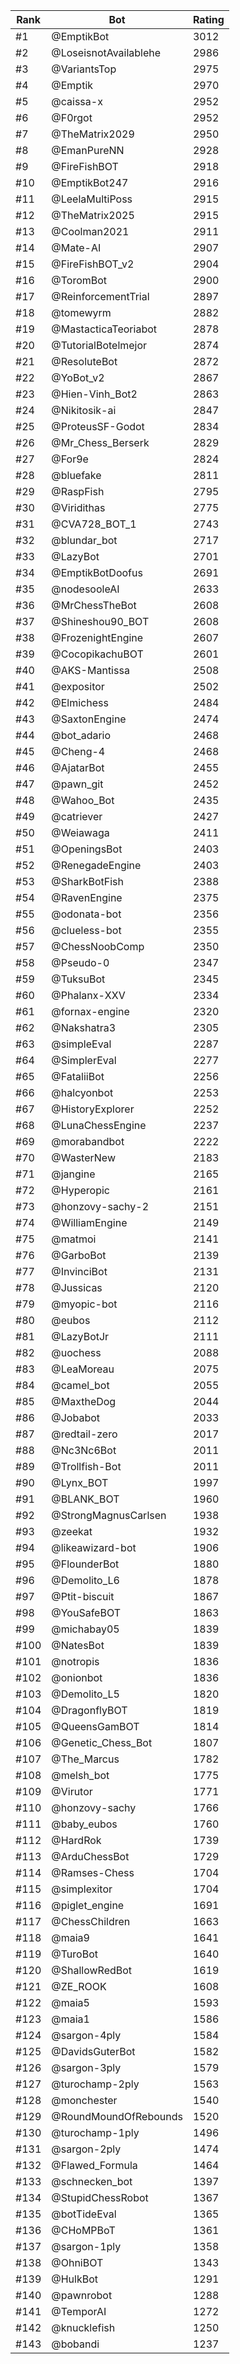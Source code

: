 Rank|Bot|Rating
---|---|---
#1|@EmptikBot|3012
#2|@LoseisnotAvailablehe|2986
#3|@VariantsTop|2975
#4|@Emptik|2970
#5|@caissa-x|2952
#6|@F0rgot|2952
#7|@TheMatrix2029|2950
#8|@EmanPureNN|2928
#9|@FireFishBOT|2918
#10|@EmptikBot247|2916
#11|@LeelaMultiPoss|2915
#12|@TheMatrix2025|2915
#13|@Coolman2021|2911
#14|@Mate-AI|2907
#15|@FireFishBOT_v2|2904
#16|@ToromBot|2900
#17|@ReinforcementTrial|2897
#18|@tomewyrm|2882
#19|@MastacticaTeoriabot|2878
#20|@TutorialBotelmejor|2874
#21|@ResoluteBot|2872
#22|@YoBot_v2|2867
#23|@Hien-Vinh_Bot2|2863
#24|@Nikitosik-ai|2847
#25|@ProteusSF-Godot|2834
#26|@Mr_Chess_Berserk|2829
#27|@For9e|2824
#28|@bluefake|2811
#29|@RaspFish|2795
#30|@Viridithas|2775
#31|@CVA728_BOT_1|2743
#32|@blundar_bot|2717
#33|@LazyBot|2701
#34|@EmptikBotDoofus|2691
#35|@nodesooleAI|2633
#36|@MrChessTheBot|2608
#37|@Shineshou90_BOT|2608
#38|@FrozenightEngine|2607
#39|@CocopikachuBOT|2601
#40|@AKS-Mantissa|2508
#41|@expositor|2502
#42|@Elmichess|2484
#43|@SaxtonEngine|2474
#44|@bot_adario|2468
#45|@Cheng-4|2468
#46|@AjatarBot|2455
#47|@pawn_git|2452
#48|@Wahoo_Bot|2435
#49|@catriever|2427
#50|@Weiawaga|2411
#51|@OpeningsBot|2403
#52|@RenegadeEngine|2403
#53|@SharkBotFish|2388
#54|@RavenEngine|2375
#55|@odonata-bot|2356
#56|@clueless-bot|2355
#57|@ChessNoobComp|2350
#58|@Pseudo-0|2347
#59|@TuksuBot|2345
#60|@Phalanx-XXV|2334
#61|@fornax-engine|2320
#62|@Nakshatra3|2305
#63|@simpleEval|2287
#64|@SimplerEval|2277
#65|@FataliiBot|2256
#66|@halcyonbot|2253
#67|@HistoryExplorer|2252
#68|@LunaChessEngine|2237
#69|@morabandbot|2222
#70|@WasterNew|2183
#71|@jangine|2165
#72|@Hyperopic|2161
#73|@honzovy-sachy-2|2151
#74|@WilliamEngine|2149
#75|@matmoi|2141
#76|@GarboBot|2139
#77|@InvinciBot|2131
#78|@Jussicas|2120
#79|@myopic-bot|2116
#80|@eubos|2112
#81|@LazyBotJr|2111
#82|@uochess|2088
#83|@LeaMoreau|2075
#84|@camel_bot|2055
#85|@MaxtheDog|2044
#86|@Jobabot|2033
#87|@redtail-zero|2017
#88|@Nc3Nc6Bot|2011
#89|@Trollfish-Bot|2011
#90|@Lynx_BOT|1997
#91|@BLANK_BOT|1960
#92|@StrongMagnusCarlsen|1938
#93|@zeekat|1932
#94|@likeawizard-bot|1906
#95|@FlounderBot|1880
#96|@Demolito_L6|1878
#97|@Ptit-biscuit|1867
#98|@YouSafeBOT|1863
#99|@michabay05|1839
#100|@NatesBot|1839
#101|@notropis|1836
#102|@onionbot|1836
#103|@Demolito_L5|1820
#104|@DragonflyBOT|1819
#105|@QueensGamBOT|1814
#106|@Genetic_Chess_Bot|1807
#107|@The_Marcus|1782
#108|@melsh_bot|1775
#109|@Virutor|1771
#110|@honzovy-sachy|1766
#111|@baby_eubos|1760
#112|@HardRok|1739
#113|@ArduChessBot|1729
#114|@Ramses-Chess|1704
#115|@simplexitor|1704
#116|@piglet_engine|1691
#117|@ChessChildren|1663
#118|@maia9|1641
#119|@TuroBot|1640
#120|@ShallowRedBot|1619
#121|@ZE_ROOK|1608
#122|@maia5|1593
#123|@maia1|1586
#124|@sargon-4ply|1584
#125|@DavidsGuterBot|1582
#126|@sargon-3ply|1579
#127|@turochamp-2ply|1563
#128|@monchester|1540
#129|@RoundMoundOfRebounds|1520
#130|@turochamp-1ply|1496
#131|@sargon-2ply|1474
#132|@Flawed_Formula|1464
#133|@schnecken_bot|1397
#134|@StupidChessRobot|1367
#135|@botTideEval|1365
#136|@CHoMPBoT|1361
#137|@sargon-1ply|1358
#138|@OhniBOT|1343
#139|@HulkBot|1291
#140|@pawnrobot|1288
#141|@TemporAI|1272
#142|@knucklefish|1250
#143|@bobandi|1237
